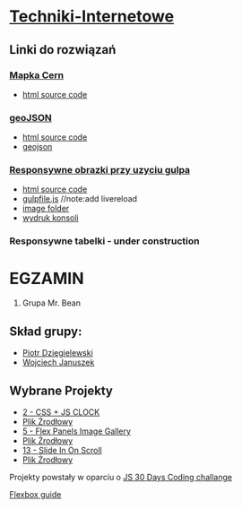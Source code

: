 # [Techniki-Internetowe](https://github.com/h5c3j/ti)

## Linki do rozwiązań

### [Mapka Cern](https://dexiefy.github.io/Techniki-Internetowe/cern.html)
+ [html source code](https://github.com/dexiefy/Techniki-Internetowe/blob/master/docs/cern.html)

### [geoJSON](https://dexiefy.github.io/Techniki-Internetowe/geoJSON.html)
+ [html source code](https://github.com/dexiefy/Techniki-Internetowe/blob/master/docs/geoJSON.html)
+ [geojson](https://github.com/dexiefy/Techniki-Internetowe/blob/master/docs/Assets/gjson.js)

### [Responsywne obrazki przy uzyciu gulpa](https://dexiefy.github.io/Techniki-Internetowe/responsiveimages.html)
+ [html source code](https://github.com/dexiefy/Techniki-Internetowe/blob/master/docs/responsiveimages.html)
+ [gulpfile.js](https://github.com/dexiefy/Techniki-Internetowe/blob/master/gulpfile.js) //note:add livereload
+ [image folder](https://github.com/dexiefy/Techniki-Internetowe/tree/master/docs/Assets/Images)
+ [wydruk konsoli](https://cloud.githubusercontent.com/assets/3316071/25759644/ad76214a-31d3-11e7-989d-015e536a9c14.jpg)

### Responsywne tabelki - under construction


# EGZAMIN
1. Grupa Mr. Bean

## Skład grupy:
- [Piotr Dzięgielewski](https://github.com/dexiefy)
- [Wojciech Januszek](https://github.com/wojsamjan)

## Wybrane Projekty
 - [2 - CSS + JS CLOCK](https://wojsamjan.github.io/cssJS_Clock/)
 - [Plik Żrodłowy](https://github.com/wojsamjan/cssJS_Clock/blob/master/index.html)
 - [5 - Flex Panels Image Gallery](https://dexiefy.github.io/Techniki-Internetowe/FlexPanels.html)
 - [Plik Żrodłowy](https://github.com/dexiefy/Techniki-Internetowe/blob/master/docs/FlexPanels.html)
 - [13 - Slide In On Scroll](https://wojsamjan.github.io/slideInOnScroll/)
 - [Plik Żrodłowy](https://github.com/wojsamjan/slideInOnScroll/blob/master/index.html)

Projekty powstały w oparciu o [JS 30 Days Coding challange](https://javascript30.com/)

[Flexbox guide](https://css-tricks.com/snippets/css/a-guide-to-flexbox/)
